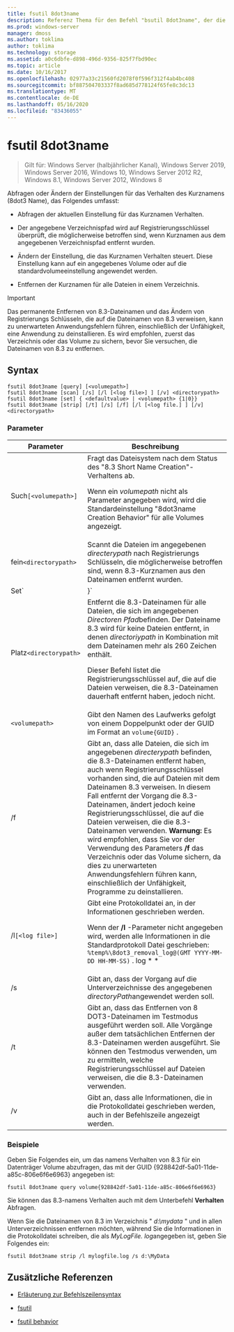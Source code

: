 ```yaml
---
title: fsutil 8dot3name
description: Referenz Thema für den Befehl "bsutil 8dot3name", der die Einstellungen für das Verhalten von Kurznamen (8dot3-Name) abfragt oder ändert.
ms.prod: windows-server
manager: dmoss
ms.author: toklima
author: toklima
ms.technology: storage
ms.assetid: a0c6dbfe-d898-496d-9356-825f7fbd90ec
ms.topic: article
ms.date: 10/16/2017
ms.openlocfilehash: 02977a33c21560fd2078f0f596f312f4ab4bc408
ms.sourcegitcommit: bf887504703337f8ad685d778124f65fe8c3dc13
ms.translationtype: MT
ms.contentlocale: de-DE
ms.lasthandoff: 05/16/2020
ms.locfileid: "83436055"
---
```

# <a name="fsutil-8dot3name"></a>fsutil 8dot3name

> Gilt für: Windows Server (halbjährlicher Kanal), Windows Server 2019, Windows Server 2016, Windows 10, Windows Server 2012 R2, Windows 8.1, Windows Server 2012, Windows 8

Abfragen oder Ändern der Einstellungen für das Verhalten des Kurznamens (8dot3 Name), das Folgendes umfasst:

- Abfragen der aktuellen Einstellung für das Kurznamen Verhalten.

- Der angegebene Verzeichnispfad wird auf Registrierungsschlüssel überprüft, die möglicherweise betroffen sind, wenn Kurznamen aus dem angegebenen Verzeichnispfad entfernt wurden.

- Ändern der Einstellung, die das Kurznamen Verhalten steuert. Diese Einstellung kann auf ein angegebenes Volume oder auf die standardvolumeeinstellung angewendet werden.

- Entfernen der Kurznamen für alle Dateien in einem Verzeichnis.

> [!IMPORTANT]
> Das permanente Entfernen von 8.3-Dateinamen und das Ändern von Registrierungs Schlüsseln, die auf die Dateinamen von 8.3 verweisen, kann zu unerwarteten Anwendungsfehlern führen, einschließlich der Unfähigkeit, eine Anwendung zu deinstallieren. Es wird empfohlen, zuerst das Verzeichnis oder das Volume zu sichern, bevor Sie versuchen, die Dateinamen von 8.3 zu entfernen.

## <a name="syntax"></a>Syntax

```
fsutil 8dot3name [query] [<volumepath>]
fsutil 8dot3name [scan] [/s] [/l [<log file>] ] [/v] <directorypath>
fsutil 8dot3name [set] { <defaultvalue> | <volumepath> {1|0}}
fsutil 8dot3name [strip] [/t] [/s] [/f] [/l [<log file.] ] [/v] <directorypath>
```

### <a name="parameters"></a>Parameter

| Parameter | Beschreibung |
| --------- | ----------- |
| Such`[<volumepath>]` | Fragt das Dateisystem nach dem Status des "8.3 Short Name Creation"-Verhaltens ab.<p>Wenn ein *volumepath* nicht als Parameter angegeben wird, wird die Standardeinstellung "8dot3name Creation Behavior" für alle Volumes angezeigt. |
| fein`<directorypath>` | Scannt die Dateien im angegebenen *directerypath* nach Registrierungs Schlüsseln, die möglicherweise betroffen sind, wenn 8.3-Kurznamen aus den Dateinamen entfernt wurden. |
| Set`<defaultvalue> | <volumepath>}` | Ändert das Dateisystem Verhalten für die 8.3-namens Erstellung in den folgenden Instanzen:<ul><li>Wenn *DefaultValue* angegeben wird, wird der Registrierungsschlüssel " **hklm\system\currentcontrolset\control\filesystem\ntfsdisable8dot3namecreationntfsdisable8dot3namecreationntfsdisable8dot3namecreation**" auf " *DefaultValue*" festgelegt.<p>Der *DefaultValue* kann die folgenden Werte aufweisen:<ul><li>**0**: aktiviert die Erstellung von 8.3-Namen für alle Volumes im System.</li><li>**1**: Hiermit wird die Erstellung von 8.3-Namen für alle Volumes im System deaktiviert.</li><li>**2**: legt die Erstellung eines 8.3-namens auf pro Volume fest.</li><li>**3**: Hiermit wird die Erstellung von 8.3-Namen für alle Volumes mit Ausnahme des System Volumes deaktiviert.</li></ul><li>Wenn ein *volumepath* angegeben wird, werden die angegebenen Volumes auf dem datenträgerflag 8dot3name-Eigenschaften so festgelegt, dass die Erstellung von 8.3-Namen für ein angegebenes**Volume (****0**) aktiviert wird.<p>Sie müssen das standardmäßige Dateisystem Verhalten für die Erstellung von 8.3-Namen auf den Wert **2** festlegen, bevor Sie die Erstellung von 8.3-Namen für ein bestimmtes Volume aktivieren oder deaktivieren können.</li></ul> |
| Platz`<directorypath>` | Entfernt die 8.3-Dateinamen für alle Dateien, die sich im angegebenen *Directoren Pfad*befinden. Der Dateiname 8.3 wird für keine Dateien entfernt, in denen *directoriypath* in Kombination mit dem Dateinamen mehr als 260 Zeichen enthält.<p>Dieser Befehl listet die Registrierungsschlüssel auf, die auf die Dateien verweisen, die 8.3-Dateinamen dauerhaft entfernt haben, jedoch nicht. |
| `<volumepath>` | Gibt den Namen des Laufwerks gefolgt von einem Doppelpunkt oder der GUID im Format an `volume{GUID}` . |
| /f | Gibt an, dass alle Dateien, die sich im angegebenen *directerypath* befinden, die 8.3-Dateinamen entfernt haben, auch wenn Registrierungsschlüssel vorhanden sind, die auf Dateien mit dem Dateinamen 8.3 verweisen. In diesem Fall entfernt der Vorgang die 8.3-Dateinamen, ändert jedoch keine Registrierungsschlüssel, die auf die Dateien verweisen, die die 8.3-Dateinamen verwenden. **Warnung:** Es wird empfohlen, dass Sie vor der Verwendung des Parameters **/f** das Verzeichnis oder das Volume sichern, da dies zu unerwarteten Anwendungsfehlern führen kann, einschließlich der Unfähigkeit, Programme zu deinstallieren. |
| /l`[<log file>]` | Gibt eine Protokolldatei an, in der Informationen geschrieben werden.<p>Wenn der **/l** -Parameter nicht angegeben wird, werden alle Informationen in die Standardprotokoll Datei geschrieben: `%temp%\8dot3_removal_log@(GMT YYYY-MM-DD HH-MM-SS)` . log * * |
| /s | Gibt an, dass der Vorgang auf die Unterverzeichnisse des angegebenen *directoryPath*angewendet werden soll. |
| /t | Gibt an, dass das Entfernen von 8 DOT3-Dateinamen im Testmodus ausgeführt werden soll. Alle Vorgänge außer dem tatsächlichen Entfernen der 8.3-Dateinamen werden ausgeführt. Sie können den Testmodus verwenden, um zu ermitteln, welche Registrierungsschlüssel auf Dateien verweisen, die die 8.3-Dateinamen verwenden. |
| /v | Gibt an, dass alle Informationen, die in die Protokolldatei geschrieben werden, auch in der Befehlszeile angezeigt werden. |

### <a name="examples"></a>Beispiele

Geben Sie Folgendes ein, um das namens Verhalten von 8.3 für ein Datenträger Volume abzufragen, das mit der GUID {928842df-5a01-11de-a85c-806e6f6e6963} angegeben ist:

```
fsutil 8dot3name query volume{928842df-5a01-11de-a85c-806e6f6e6963}
```

Sie können das 8.3-namens Verhalten auch mit dem Unterbefehl **Verhalten** Abfragen.

Wenn Sie die Dateinamen von 8.3 im Verzeichnis " *d:\mydata* " und in allen Unterverzeichnissen entfernen möchten, während Sie die Informationen in die Protokolldatei schreiben, die als *MyLogFile. log*angegeben ist, geben Sie Folgendes ein:

```
fsutil 8dot3name strip /l mylogfile.log /s d:\MyData
```

## <a name="additional-references"></a>Zusätzliche Referenzen

- [Erläuterung zur Befehlszeilensyntax](command-line-syntax-key.md)

- [fsutil](fsutil.md)

- [fsutil behavior](fsutil-behavior.md)
